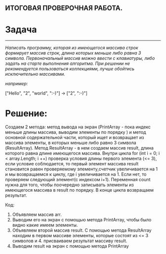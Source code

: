 ## **ИТОГОВАЯ ПРОВЕРОЧНАЯ РАБОТА.**

# Задача
______________
*Написать программу, которая из имеющегося массива строк формирует массив строк, длина которых меньше либо равна 3 символа.*
*Первоначальный массив можно ввести с клавиатуры, либо задать на старте выполнения алгоритма.*
*При решении не рекомендуется пользоваться коллекциями, лучше обойтись исключительно массивами.*

*например:* 

["Hello", "2", "world", ":-)"] -> ["2", ":-)"]

# Решение:

Создаем 2 метода:
 метод вывода на экран (PrintArray - пока индекс меньше длины массива, выводим элементы по порядку ) 
 и метод основной содержательной части, который ищет и возвращает из массива элементы, в которых меньше либо равно 3 символа (ResultArray). 
Метод ResultArray - в нем создаем массив result, длина которого равна длине имеющегося массива. Внутри цикла for (int i = 0; i < array.Length; i ++) проверка условия длины первого элемента (<= 3), если условие соблюдается, то первый элемент массива result становится равен проверяемому элементу,счетчик увеличивается на 1 и мы возвращаемся к циклу, где i увеличивается на 1. Если нет, то проверяем следующий элемент(с индексом i+1). Переменная count нужна для того, чтобы поочередно записывать элементы из имеющегося массива в result по порядку. В конце цикла возвращаем результат.

Код:
1. Объявляем массив arr. 
2. Выводим его на экран с помощью метода PrintArray, чтобы было видно какие имеем элементы.
3. Объявляем второй массив result. С помощью метода ResultArray находим в первом массиве элементы, которые состоят из <= 3 символов и 4. присваиваем результат массиву result.
4. Выводим result на экран с помощью метода PrintArray



